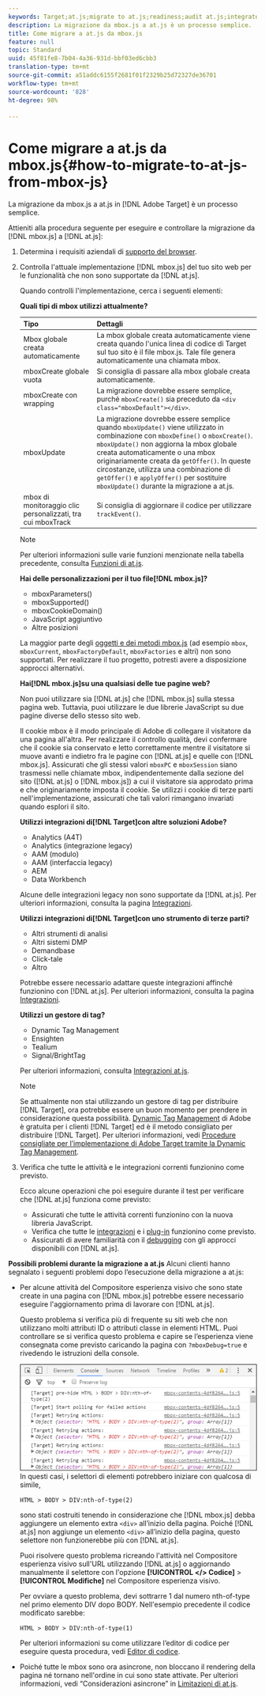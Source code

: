 ```yaml
---
keywords: Target;at.js;migrate to at.js;readiness;audit at.js;integrate at.js
description: La migrazione da mbox.js a at.js è un processo semplice.
title: Come migrare a at.js da mbox.js
feature: null
topic: Standard
uuid: 45f81fe8-7b04-4a36-931d-bbf03ed6cbb3
translation-type: tm+mt
source-git-commit: a51addc6155f2681f01f2329b25d72327de36701
workflow-type: tm+mt
source-wordcount: '828'
ht-degree: 98%

---
```



# Come migrare a at.js da mbox.js{#how-to-migrate-to-at-js-from-mbox-js}

La migrazione da mbox.js a at.js in [!DNL Adobe Target] è un processo semplice.

Attieniti alla procedura seguente per eseguire e controllare la migrazione da [!DNL mbox.js] a [!DNL at.js]:

1. Determina i requisiti aziendali di [supporto del browser](../../../../c-implementing-target/c-considerations-before-you-implement-target/supported-browsers.md#reference_01B4BF99E7D545A7998773202A2F6100).
1. Controlla l&#39;attuale implementazione [!DNL mbox.js] del tuo sito web per le funzionalità che non sono supportate da [!DNL at.js].

   Quando controlli l&#39;implementazione, cerca i seguenti elementi:

   **Quali tipi di mbox utilizzi attualmente?**

   | Tipo | Dettagli |
   |--- |--- |
   | Mbox globale creata automaticamente | La mbox globale creata automaticamente viene creata quando l&#39;unica linea di codice di Target sul tuo sito è il file mbox.js. Tale file genera automaticamente una chiamata mbox. |
   | mboxCreate globale vuota | Si consiglia di passare alla mbox globale creata automaticamente. |
   | mboxCreate con wrapping | La migrazione dovrebbe essere semplice, purché `mboxCreate()` sia preceduto da `<div class="mboxDefault"></div>`. |
   | mboxUpdate | La migrazione dovrebbe essere semplice quando `mboxUpdate()` viene utilizzato in combinazione con `mboxDefine()` o `mboxCreate()`. `mboxUpdate()` non aggiorna la mbox globale creata automaticamente o una mbox originariamente creata da `getOffer()`. In queste circostanze, utilizza una combinazione di `getOffer()` e `applyOffer()` per sostituire `mboxUpdate()` durante la migrazione a at.js. |
   | mbox di monitoraggio clic personalizzati, tra cui mboxTrack | Si consiglia di aggiornare il codice per utilizzare `trackEvent()`. |

   >[!NOTE]
   >
   >Per ulteriori informazioni sulle varie funzioni menzionate nella tabella precedente, consulta [Funzioni di at.js](/help/c-implementing-target/c-implementing-target-for-client-side-web/cmp-atjs-functions.md).

   **Hai delle personalizzazioni per il tuo file[!DNL mbox.js]?**

   * mboxParameters()
   * mboxSupported()
   * mboxCookieDomain()
   * JavaScript aggiuntivo
   * Altre posizioni

   La maggior parte degli [oggetti e dei metodi mbox.js](../../../../c-target/c-visitor-profile/variables-profiles-parameters-methods.md#section_8C78059D15D9452F95636A5640188537) (ad esempio `mbox`, `mboxCurrent`, `mboxFactoryDefault`, `mboxFactories` e altri) non sono supportati. Per realizzare il tuo progetto, potresti avere a disposizione approcci alternativi.

   **Hai[!DNL mbox.js]su una qualsiasi delle tue pagine web?**

   Non puoi utilizzare sia [!DNL at.js] che [!DNL mbox.js] sulla stessa pagina web. Tuttavia, puoi utilizzare le due librerie JavaScript su due pagine diverse dello stesso sito web.

   Il cookie mbox è il modo principale di Adobe di collegare il visitatore da una pagina all&#39;altra. Per realizzare il controllo qualità, devi confermare che il cookie sia conservato e letto correttamente mentre il visitatore si muove avanti e indietro fra le pagine con [!DNL at.js] e quelle con [!DNL mbox.js]. Assicurati che gli stessi valori `mboxPC` e `mboxSession` siano trasmessi nelle chiamate mbox, indipendentemente dalla sezione del sito ([!DNL at.js] o [!DNL mbox.js]) a cui il visitatore sia approdato prima e che originariamente imposta il cookie. Se utilizzi i cookie di terze parti nell&#39;implementazione, assicurati che tali valori rimangano invariati quando esplori il sito.

   **Utilizzi integrazioni di[!DNL Target]con altre soluzioni Adobe?**

   * Analytics (A4T)
   * Analytics (integrazione legacy)
   * AAM (modulo)
   * AAM (interfaccia legacy)
   * AEM
   * Data Workbench

   Alcune delle integrazioni legacy non sono supportate da [!DNL at.js]. Per ulteriori informazioni, consulta la pagina [Integrazioni](../../../../c-implementing-target/c-implementing-target-for-client-side-web/c-how-atjs-works/target-atjs-integrations.md#concept_C100BC4F073C4B57A608B309D0157B39).

   **Utilizzi integrazioni di[!DNL Target]con uno strumento di terze parti?**

   * Altri strumenti di analisi
   * Altri sistemi DMP
   * Demandbase
   * Click-tale
   * Altro

   Potrebbe essere necessario adattare queste integrazioni affinché funzionino con [!DNL at.js]. Per ulteriori informazioni, consulta la pagina [Integrazioni](../../../../c-implementing-target/c-implementing-target-for-client-side-web/c-how-atjs-works/target-atjs-integrations.md#concept_C100BC4F073C4B57A608B309D0157B39).

   **Utilizzi un gestore di tag?**

   * Dynamic Tag Management
   * Ensighten
   * Tealium
   * Signal/BrightTag

   Per ulteriori informazioni, consulta [Integrazioni at.js](../../../../c-implementing-target/c-implementing-target-for-client-side-web/c-how-atjs-works/target-atjs-integrations.md#concept_C100BC4F073C4B57A608B309D0157B39).

   >[!NOTE]
   >
   >Se attualmente non stai utilizzando un gestore di tag per distribuire [!DNL Target], ora potrebbe essere un buon momento per prendere in considerazione questa possibilità. [Dynamic Tag Management](https://dtm.adobe.com) di Adobe è gratuita per i clienti [!DNL Target] ed è il metodo consigliato per distribuire [!DNL Target]. Per ulteriori informazioni, vedi [Procedure consigliate per l’implementazione di Adobe Target tramite la Dynamic Tag Management](https://docs.adobe.com/content/help/en/dtm/implementing/overview.html).

1. Verifica che tutte le attività e le integrazioni correnti funzionino come previsto.

   Ecco alcune operazioni che poi eseguire durante il test per verificare che [!DNL at.js] funziona come previsto:

   * Assicurati che tutte le attività correnti funzionino con la nuova libreria JavaScript.
   * Verifica che tutte le [integrazioni](../../../../c-implementing-target/c-implementing-target-for-client-side-web/c-how-atjs-works/target-atjs-integrations.md#concept_C100BC4F073C4B57A608B309D0157B39) e i [plug-in](../../../../c-implementing-target/c-implementing-target-for-client-side-web/t-mbox-download/c-target-atjs-implementation/target-atjs-plugins.md#concept_F5D4C0A4DACF41409CC42FDD93B13FAF) funzionino come previsto.
   * Assicurati di avere familiarità con il [debugging](../../../../c-implementing-target/c-implementing-target-for-client-side-web/c-target-debugging-atjs/target-debugging-atjs.md#concept_CAE591DA8C404C22917584ECD4F7494F) con gli approcci disponibili con [!DNL at.js].

**Possibili problemi durante la migrazione a at.js** Alcuni clienti hanno segnalato i seguenti problemi dopo l’esecuzione della migrazione a at.js:

* Per alcune attività del Compositore esperienza visivo che sono state create in una pagina con [!DNL mbox.js] potrebbe essere necessario eseguire l&#39;aggiornamento prima di lavorare con [!DNL at.js].

   Questo problema si verifica più di frequente su siti web che non utilizzano molti attributi ID o attributi classe in elementi HTML. Puoi controllare se si verifica questo problema e capire se l’esperienza viene consegnata come previsto caricando la pagina con `?mboxDebug=true` e rivedendo le istruzioni della console.

   ![](assets/mboxdebug.png)In questi casi, i selettori di elementi potrebbero iniziare con qualcosa di simile,

   ```
   HTML > BODY > DIV:nth-of-type(2)
   ```

   sono stati costruiti tenendo in considerazione che [!DNL mbox.js] debba aggiungere un elemento extra `<div>` all’inizio della pagina. Poiché [!DNL at.js] non aggiunge un elemento `<div>` all’inizio della pagina, questo selettore non funzionerebbe più con [!DNL at.js].

   Puoi risolvere questo problema ricreando l&#39;attività nel Compositore esperienza visivo sull&#39;URL utilizzando [!DNL at.js] o aggiornando manualmente il selettore con l&#39;opzione **[!UICONTROL &lt;/> Codice]** > **[!UICONTROL Modifiche]** nel Compositore esperienza visivo.

   Per ovviare a questo problema, devi sottrarre 1 dal numero nth-of-type nel primo elemento DIV dopo BODY. Nell&#39;esempio precedente il codice modificato sarebbe:

   ```
   HTML > BODY > DIV:nth-of-type(1)
   ```

   Per ulteriori informazioni su come utilizzare l’editor di codice per eseguire questa procedura, vedi [Editor di codice](../../../../c-experiences/c-visual-experience-composer/c-vec-code-editor/vec-code-editor.md#concept_B3A6E9EE3A60406DB640E205EA1745B5).

* Poiché tutte le mbox sono ora asincrone, non bloccano il rendering della pagina né tornano nell&#39;ordine in cui sono state attivate. Per ulteriori informazioni, vedi “Considerazioni asincrone” in [Limitazioni di at.js](../../../../c-implementing-target/c-implementing-target-for-client-side-web/t-mbox-download/c-target-atjs-implementation/target-atjs-limitations.md#concept_FA99E4D6EC274552BF45E01AFB76CCAE).
